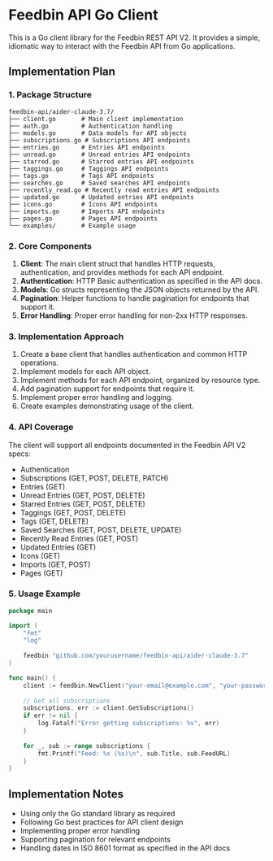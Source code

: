 # Feedbin API Go Client

This is a Go client library for the Feedbin REST API V2. It provides a simple, idiomatic way to interact with the Feedbin API from Go applications.

## Implementation Plan

### 1. Package Structure

```
feedbin-api/aider-claude-3.7/
├── client.go       # Main client implementation
├── auth.go         # Authentication handling
├── models.go       # Data models for API objects
├── subscriptions.go # Subscriptions API endpoints
├── entries.go      # Entries API endpoints
├── unread.go       # Unread entries API endpoints
├── starred.go      # Starred entries API endpoints
├── taggings.go     # Taggings API endpoints
├── tags.go         # Tags API endpoints
├── searches.go     # Saved searches API endpoints
├── recently_read.go # Recently read entries API endpoints
├── updated.go      # Updated entries API endpoints
├── icons.go        # Icons API endpoints
├── imports.go      # Imports API endpoints
├── pages.go        # Pages API endpoints
└── examples/       # Example usage
```

### 2. Core Components

1. **Client**: The main client struct that handles HTTP requests, authentication, and provides methods for each API endpoint.
2. **Authentication**: HTTP Basic authentication as specified in the API docs.
3. **Models**: Go structs representing the JSON objects returned by the API.
4. **Pagination**: Helper functions to handle pagination for endpoints that support it.
5. **Error Handling**: Proper error handling for non-2xx HTTP responses.

### 3. Implementation Approach

1. Create a base client that handles authentication and common HTTP operations.
2. Implement models for each API object.
3. Implement methods for each API endpoint, organized by resource type.
4. Add pagination support for endpoints that require it.
5. Implement proper error handling and logging.
6. Create examples demonstrating usage of the client.

### 4. API Coverage

The client will support all endpoints documented in the Feedbin API V2 specs:

- Authentication
- Subscriptions (GET, POST, DELETE, PATCH)
- Entries (GET)
- Unread Entries (GET, POST, DELETE)
- Starred Entries (GET, POST, DELETE)
- Taggings (GET, POST, DELETE)
- Tags (GET, DELETE)
- Saved Searches (GET, POST, DELETE, UPDATE)
- Recently Read Entries (GET, POST)
- Updated Entries (GET)
- Icons (GET)
- Imports (GET, POST)
- Pages (GET)

### 5. Usage Example

```go
package main

import (
    "fmt"
    "log"
    
    feedbin "github.com/yourusername/feedbin-api/aider-claude-3.7"
)

func main() {
    client := feedbin.NewClient("your-email@example.com", "your-password")
    
    // Get all subscriptions
    subscriptions, err := client.GetSubscriptions()
    if err != nil {
        log.Fatalf("Error getting subscriptions: %v", err)
    }
    
    for _, sub := range subscriptions {
        fmt.Printf("Feed: %s (%s)\n", sub.Title, sub.FeedURL)
    }
}
```

## Implementation Notes

- Using only the Go standard library as required
- Following Go best practices for API client design
- Implementing proper error handling
- Supporting pagination for relevant endpoints
- Handling dates in ISO 8601 format as specified in the API docs
